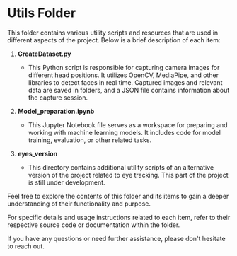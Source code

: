 # Utils Folder

This folder contains various utility scripts and resources that are used in different aspects of the project. Below is a brief description of each item:

1. **CreateDataset.py**
   - This Python script is responsible for capturing camera images for different head positions. It utilizes OpenCV, MediaPipe, and other libraries to detect faces in real time. Captured images and relevant data are saved in folders, and a JSON file contains information about the capture session.

2. **Model_preparation.ipynb**
   - This Jupyter Notebook file serves as a workspace for preparing and working with machine learning models. It includes code for model training, evaluation, or other related tasks.

3. **eyes_version**
   - This directory contains additional utility scripts of an alternative version of the project related to eye tracking. This part of the project is still under development.

Feel free to explore the contents of this folder and its items to gain a deeper understanding of their functionality and purpose.

For specific details and usage instructions related to each item, refer to their respective source code or documentation within the folder.

If you have any questions or need further assistance, please don't hesitate to reach out.
